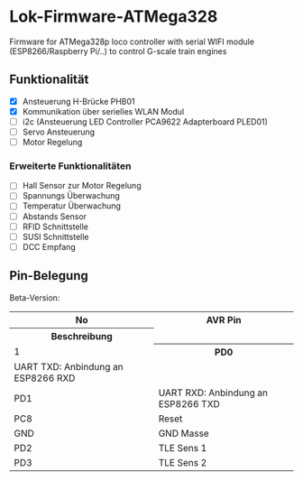 # Lok-Firmware-ATMega328

Firmware for ATMega328p loco controller with serial WIFI module (ESP8266/Raspberry Pi/..) to control G-scale train engines

## Funktionalität

- [x] Ansteuerung H-Brücke PHB01
- [x] Kommunikation über serielles WLAN Modul
- [ ] i2c (Ansteuerung LED Controller PCA9622 Adapterboard PLED01)
- [ ] Servo Ansteuerung
- [ ] Motor Regelung

### Erweiterte Funktionalitäten
- [ ] Hall Sensor zur Motor Regelung
- [ ] Spannungs Überwachung
- [ ] Temperatur Überwachung
- [ ] Abstands Sensor
- [ ] RFID Schnittstelle
- [ ] SUSI Schnittstelle
- [ ] DCC Empfang

## Pin-Belegung 

Beta-Version:
<table class="wikitable sortable">

<tr>
<th> No </th>
<th> AVR Pin </th></tr>
<th> Beschreibung </th></tr></tr>
<tr>
<td> 1</td>
<th> PD0</th></tr>
<td> UART TXD: Anbindung an ESP8266 RXD </th></tr></tr>
<tr>
<td> PD1</td>
<td> UART RXD: Anbindung an ESP8266 TXD
</th></tr></tr>
<tr>
<td> PC8</td>
<td> Reset
</th></tr></tr>
<tr>
<td> GND  </td>
<td> GND Masse
</th></tr></tr>
<tr>
<td> PD2 </td>
<td> TLE Sens 1
</th></tr></tr>
<tr>
<td> PD3 </td>
<td> TLE Sens 2
</th></tr></tr></table>
